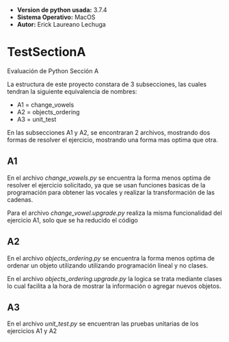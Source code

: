 - **Version de python usada:** 3.7.4
- **Sistema Operativo:** MacOS
- **Autor:** Erick Laureano Lechuga 

# TestSectionA
Evaluación de Python Sección A

La estructura de este proyecto constara de 3 subsecciones,
las cuales tendran la siguiente equivalencia de nombres: 

- A1 = change_vowels
- A2 = objects_ordering
- A3 = unit_test

En las subsecciones A1 y A2, se encontraran 2 archivos, mostrando dos formas
de resolver el ejercicio, mostrando una forma mas optima que otra.

## A1
En el archivo *change_vowels.py* se encuentra la forma menos optima
de resolver el ejercicio solicitado, ya que se usan funciones basicas
de la programación para obtener las vocales y realizar la transformación
de las cadenas.

Para el archivo *change_vowel.upgrade.py* realiza la misma funcionalidad
del ejercicio A1, solo que se ha reducido el código

## A2
En el archivo *objects_ordering.py* se encuentra la forma menos optima de
ordenar un objeto utilizando utilizando programación lineal y no clases.

En el archivo *objects_ordering.upgrade.py* la logica se trata mediante
clases lo cual facilita a la hora de mostrar la información o agregar
nuevos objetos.

## A3
En el archivo *unit_test.py* se encuentran las pruebas unitarias de los
ejercicios A1 y A2